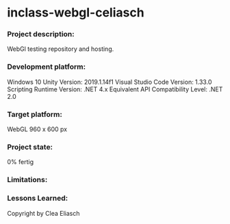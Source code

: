 # inclass-webgl-celiasch
 
 ### Project description: 
WebGl testing repository and hosting. 

### Development platform: 
Windows 10
Unity Version: 2019.1.14f1
Visual Studio Code Version: 1.33.0
Scripting Runtime Version: .NET 4.x Equivalent
API Compatibility Level: .NET 2.0

### Target platform: 
WebGL 960 x 600 px

### Project state: 
0% fertig

### Limitations: 


### Lessons Learned: 




Copyright by Clea Eliasch
